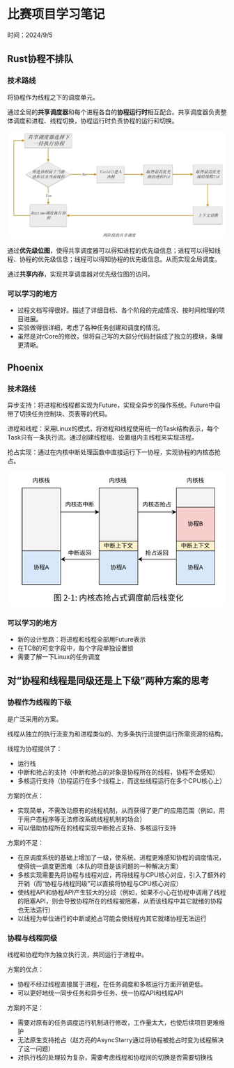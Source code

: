# 比赛项目学习笔记

时间：2024/9/5

## Rust协程不排队

### 技术路线

将协程作为线程之下的调度单元。

通过全局的**共享调度器**和每个进程各自的**协程运行时**相互配合。共享调度器负责整体调度和进程、线程切换，协程运行时负责协程的运行和切换。

![](../图片/i2.jfif)

通过**优先级位图**，使得共享调度器可以得知进程的优先级信息；进程可以得知线程、协程的优先级信息；线程可以得知协程的优先级信息。从而实现全局调度。

通过**共享内存**，实现共享调度器对优先级位图的访问。

### 可以学习的地方

- 过程文档写得很好。描述了详细目标、各个阶段的完成情况、按时间梳理的项目进展。
- 实验做得很详细，考虑了各种任务创建和调度的情况。
- 虽然是对rCore的修改，但将自己写的大部分代码封装成了独立的模块，条理更清晰。

## Phoenix

### 技术路线

异步支持：将进程和线程都实现为Future，实现全异步的操作系统。Future中自带了切换任务控制块、页表等的代码。

进程和线程：采用Linux的模式，将进程和线程使用统一的Task结构表示，每个Task只有一条执行流。通过创建线程组、设置组内主线程来实现进程。

抢占实现：通过在内核中断处理函数中直接运行下一协程，实现协程的内核态抢占。

![](../图片/屏幕截图%202024-09-07%20231321.jpg)

### 可以学习的地方

- 新的设计思路：将进程和线程全部用Future表示
- 在TCB的可变字段中，每个字段单独设置锁
- 需要了解一下Linux的任务调度

## 对“协程和线程是同级还是上下级”两种方案的思考

### 协程作为线程的下级

是广泛采用的方案。

线程从独立的执行流变为和进程类似的、为多条执行流提供运行所需资源的结构。

线程为协程提供了：

- 运行栈
- 中断和抢占的支持（中断和抢占的对象是协程所在的线程，协程不会感知）
- 多核运行支持（协程运行在多个线程上，而这些线程运行在多个CPU核心上）

方案的优点：

- 实现简单，不需改动原有的线程机制，从而获得了更广的应用范围（例如，用于用户态程序等无法修改系统线程机制的场合）
- 可以借助协程所在的线程实现中断抢占支持、多核运行支持

方案的不足：

- 在原调度系统的基础上增加了一级，使系统、进程更难感知协程的调度情况，使得统一调度更困难（本队的项目是该问题的一种解决方案）
- 多核实现需要先将协程与线程对应，再将线程与CPU核心对应，引入了额外的开销（而“协程与线程同级”可以直接将协程与CPU核心对应）
- 使线程API和协程API产生较大的分歧（例如，如果不小心在协程中调用了线程的阻塞API，则会导致协程所在的线程被阻塞，从而该线程中其它就绪的协程也无法运行）
- 以线程为单位进行的中断或抢占可能会使线程内其它就绪协程无法运行

### 协程与线程同级

线程和协程均作为独立执行流，共同运行于进程中。

方案的优点：

- 协程不经过线程直接属于进程，在任务调度和多核运行方面开销更低。
- 可以更好地统一同步任务和异步任务、统一协程API和线程API

方案的不足：

- 需要对原有的任务调度运行机制进行修改，工作量太大，也使后续项目更难维护
- 无法原生支持抢占（赵方亮的AsyncStarry通过将协程被抢占时变为线程解决了这一问题）
- 对执行栈的处理较为复杂，需要考虑线程和协程间的切换是否需要切换栈
